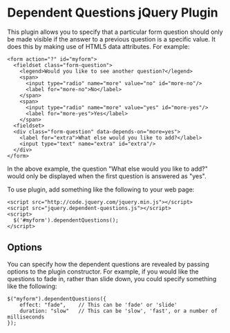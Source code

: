 # Dependent Questions jQuery Plugin

This plugin allows you to specify that a particular form question should only be
made visible if the answer to a previous question is a specific value. It does this
by making use of HTML5 data attributes. For example:

    <form action="?" id="myform">
      <fieldset class="form-question">
        <legend>Would you like to see another question?</legend>
        <span>
          <input type="radio" name="more" value="no" id="more-no"/>
          <label for="more-no">No</label>
        </span>
        <span>
          <input type="radio" name="more" value="yes" id="more-yes"/>
          <label for="more-yes">Yes</label>
        </span>
      <fieldset>
      <div class="form-question" data-depends-on="more=yes">
        <label for="extra">What else would you like to add?</label>
        <input type="text" name="extra" id="extra"/>
      </div>
    </form>

In the above example, the question "What else would you like to add?" would only be
displayed when the first question is answered as "yes".

To use plugin, add something like the following to your web page:

    <script src="http://code.jquery.com/jquery.min.js"></script>
    <script src="jquery.dependent-questions.js"></script>
    <script>
      $('#myform').dependentQuestions();
    </script>

## Options

You can specify how the dependent questions are revealed by passing options to the plugin constructor. For example, if you would like the questions to fade in, rather than slide down, you could specify something like the following:

    $("myform").dependentQuestions({
        effect: "fade",    // This can be 'fade' or 'slide'
        duration: "slow"   // This can be 'slow', 'fast', or a number of milliseconds
    });

